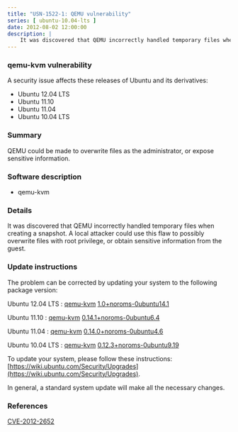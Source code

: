 ```yaml
---
title: "USN-1522-1: QEMU vulnerability"
series: [ ubuntu-10.04-lts ]
date: 2012-08-02 12:00:00
description: |
    It was discovered that QEMU incorrectly handled temporary files when creating a snapshot. A local attacker could use this flaw to possibly overwrite files with root privilege, or obtain sensitive information from the guest. 
--- 
```

 
### qemu-kvm vulnerability

A security issue affects these releases of Ubuntu and its derivatives:

* Ubuntu 12.04 LTS
* Ubuntu 11.10
* Ubuntu 11.04
* Ubuntu 10.04 LTS

### Summary

QEMU could be made to overwrite files as the administrator, or expose sensitive information.

### Software description

* qemu-kvm 

### Details

It was discovered that QEMU incorrectly handled temporary files when creating a snapshot. A local attacker could use this flaw to possibly overwrite files with root privilege, or obtain sensitive information from the guest. 

### Update instructions

The problem can be corrected by updating your system to the following package version:

Ubuntu 12.04 LTS
 : [qemu-kvm](https://launchpad.net/ubuntu/+source/qemu-kvm) <span> [1.0+noroms-0ubuntu14.1](https://launchpad.net/ubuntu/+source/qemu-kvm/1.0+noroms-0ubuntu14.1) </span> 

Ubuntu 11.10
 : [qemu-kvm](https://launchpad.net/ubuntu/+source/qemu-kvm) <span> [0.14.1+noroms-0ubuntu6.4](https://launchpad.net/ubuntu/+source/qemu-kvm/0.14.1+noroms-0ubuntu6.4) </span> 

Ubuntu 11.04
 : [qemu-kvm](https://launchpad.net/ubuntu/+source/qemu-kvm) <span> [0.14.0+noroms-0ubuntu4.6](https://launchpad.net/ubuntu/+source/qemu-kvm/0.14.0+noroms-0ubuntu4.6) </span> 

Ubuntu 10.04 LTS
 : [qemu-kvm](https://launchpad.net/ubuntu/+source/qemu-kvm) <span> [0.12.3+noroms-0ubuntu9.19](https://launchpad.net/ubuntu/+source/qemu-kvm/0.12.3+noroms-0ubuntu9.19) </span> 

To update your system, please follow these instructions: [https://wiki.ubuntu.com/Security/Upgrades](https://wiki.ubuntu.com/Security/Upgrades).

In general, a standard system update will make all the necessary changes. 

### References

 [CVE-2012-2652](http://people.ubuntu.com/~ubuntu-security/cve/CVE-2012-2652)
 
